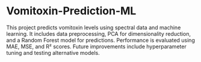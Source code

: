# Vomitoxin-Prediction-ML
This project predicts vomitoxin levels using spectral data and machine learning. It includes data preprocessing, PCA for dimensionality reduction, and a Random Forest model for predictions. Performance is evaluated using MAE, MSE, and R² scores. Future improvements include hyperparameter tuning and testing alternative models.
